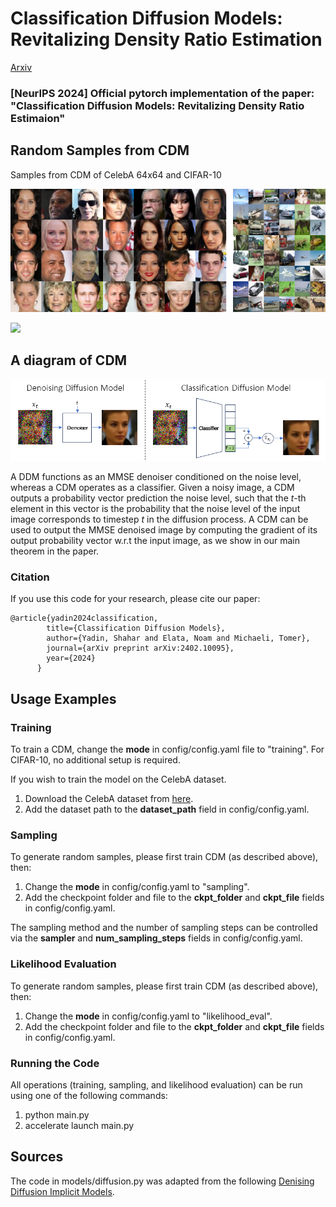 # Classification Diffusion Models: Revitalizing Density Ratio Estimation

[Arxiv](https://arxiv.org/abs/2402.10095)

### [NeurIPS 2024] Official pytorch implementation of the paper: "Classification Diffusion Models: Revitalizing Density Ratio Estimaion"

## Random Samples from CDM

Samples from CDM of CelebA 64x64 and CIFAR-10

![1728128708865](image/README/1728128708865.png)

![](imgs/gen_examples.png)

## A diagram of CDM

![1728129127348](image/README/1728129127348.png)

A DDM functions as an MMSE denoiser conditioned on the noise level, whereas a CDM operates as a classifier. Given a noisy image, a CDM outputs a probability vector prediction the noise level, such that the $t$-th element in this vector is the probability that the noise level of the input image corresponds to timestep $t$ in the diffusion process. A CDM can be used to output the MMSE denoised image by computing the gradient of its output probability vector w.r.t the input image, as we show in our main theorem in the paper.

### Citation

If you use this code for your research, please cite our paper:

```
@article{yadin2024classification,
		title={Classification Diffusion Models},
		author={Yadin, Shahar and Elata, Noam and Michaeli, Tomer},
		journal={arXiv preprint arXiv:2402.10095},
		year={2024}
	  }
```

## Usage Examples

### Training

To train a CDM, change the **mode** in config/config.yaml file to "training".
For CIFAR-10, no additional setup is required.

If you wish to train the model on the CelebA dataset.

1. Download the CelebA dataset from [here](https://www.kaggle.com/datasets/jessicali9530/celeba-dataset).
2. Add the dataset path to the **dataset_path** field in config/config.yaml.

### Sampling

To generate random samples, please first train CDM (as described above), then:

1. Change the **mode** in config/config.yaml to "sampling".
2. Add the checkpoint folder and file to the **ckpt_folder** and **ckpt_file** fields in config/config.yaml.

The sampling method and the number of sampling steps can be controlled via the **sampler** and **num_sampling_steps** fields in config/config.yaml.

### Likelihood Evaluation

To generate random samples, please first train CDM (as described above), then:

1. Change the **mode** in config/config.yaml to "likelihood_eval".
2. Add the checkpoint folder and file to the **ckpt_folder** and **ckpt_file** fields in config/config.yaml.

### Running the Code

All operations (training, sampling, and likelihood evaluation) can be run using one of the following commands:

1. python main.py
2. accelerate launch main.py

## Sources

The code in models/diffusion.py was adapted from the following [Denising Diffusion Implicit Models](https://github.com/ermongroup/ddim).
